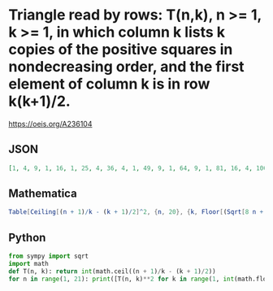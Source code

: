 # Triangle read by rows: T\(n,k\), n \>\= 1, k \>\= 1, in which column k lists k copies of the positive squares in nondecreasing order, and the first element of column k is in row k\(k\+1\)/2\.
https://oeis.org/A236104
## JSON
```JSON
[1, 4, 9, 1, 16, 1, 25, 4, 36, 4, 1, 49, 9, 1, 64, 9, 1, 81, 16, 4, 100, 16, 4, 1, 121, 25, 4, 1, 144, 25, 9, 1, 169, 36, 9, 1, 196, 36, 9, 4, 225, 49, 16, 4, 1, 256, 49, 16, 4, 1, 289, 64, 16, 4, 1, 324, 64, 25, 9, 1, 361, 81, 25, 9, 1, 400, 81, 25, 9, 4]
```
## Mathematica
```Mathematica
Table[Ceiling[(n + 1)/k - (k + 1)/2]^2, {n, 20}, {k, Floor[(Sqrt[8 n + 1] - 1)/2]}] // Flatten (* _Michael De Vlieger_, Feb 10 2018, after _Hartmut F. W. Hoft_ at A235791 *)
```
## Python
```Python
from sympy import sqrt
import math
def T(n, k): return int(math.ceil((n + 1)/k - (k + 1)/2))
for n in range(1, 21): print([T(n, k)**2 for k in range(1, int(math.floor((sqrt(8*n + 1) - 1)/2)) + 1)]) # _Indranil Ghosh_, Apr 25 2017
```

